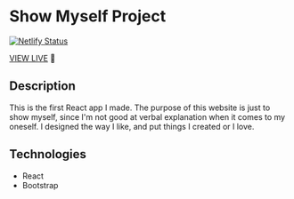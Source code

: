 # Show Myself Project

[![Netlify Status](https://api.netlify.com/api/v1/badges/f93db149-1c7f-4909-898b-3d0d8d613eb2/deploy-status)](https://app.netlify.com/sites/quizzical-mclean-379071/deploys) 

[VIEW LIVE](https://quizzical-mclean-379071.netlify.app/) 🚀

## Description

This is the first React app I made. The purpose of this website is just to show myself, since I'm not good at verbal explanation when it comes to my oneself. I designed the way I like, and put things I created or I love.

## Technologies

- React
- Bootstrap
